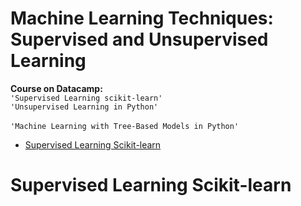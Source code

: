 # Machine Learning Techniques: Supervised and Unsupervised Learning <!-- omit in toc -->

**Course on Datacamp:**<br> 
`'Supervised Learning scikit-learn'`<br> 
`'Unsupervised Learning in Python'`<br>  
`'Machine Learning with Tree-Based Models in Python'`<br> 

- [Supervised Learning Scikit-learn](#supervised-learning-scikit-learn)

# Supervised Learning Scikit-learn